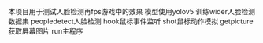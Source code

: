 本项目用于测试人脸检测再fps游戏中的效果
模型使用yolov5 训练wider人脸检测数据集
peopledetect人脸检测
hook鼠标事件监听
shot鼠标动作模拟
getpicture获取屏幕图片
run主程序